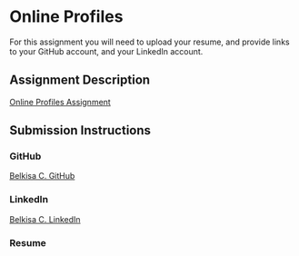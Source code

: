 # Online Profiles
For this assignment you will need to upload your resume, and provide links to your GitHub account, and your LinkedIn account.

## Assignment Description
[Online Profiles Assignment](https://education.launchcode.org/liftoff/assignments/online-profiles/)

## Submission Instructions

### GitHub
[Belkisa C. GitHub](https://github.com/belkisac)

### LinkedIn
[Belkisa C. LinkedIn](https://www.linkedin.com/in/bcausevic/)

### Resume

